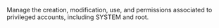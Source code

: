 Manage the creation, modification, use, and permissions associated to privileged accounts, including SYSTEM and root.
